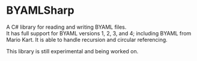 # BYAMLSharp
A C# library for reading and writing BYAML files.  
It has full support for BYAML versions 1, 2, 3, and 4; including BYAML from Mario Kart. It is able to handle recursion and circular referencing.  

This library is still experimental and being worked on.

